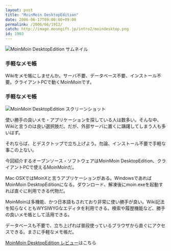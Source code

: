 ```yaml
---
layout: post
title: "MoinMoin DesktopEdition"
date: 2006-06-17T09:00:00+09:00
permalink: /2006/06/1912/
catch: http://image.moongift.jp/intro2/moindesktop.png
id: 1903
---
```

 ![MoinMoin DesktopEdition サムネイル](http://image.moongift.jp/intro2/moindesktop.t.png "MoinMoin DesktopEdition サムネイル")
  

### 手軽なメモ帳
  
Wikiをメモ帳にしませんか。サーバ不要、データベース不要、インストール不要。クライアントPCで動くMoinMoinです。  
<!--more-->  

### 手軽なメモ帳
  

![MoinMoin DesktopEdition スクリーンショット](http://image.moongift.jp/intro2/moindesktop.png "MoinMoin DesktopEdition スクリーンショット")

  

使い勝手の良いメモ・アプリケーションを探している人は数多い。そんな中、Wikiと言うのは良い選択肢だ。だが、外部サーバに置くに躊躇してしまう人も多いはず。

  

それならば、とデスクトップで立ち上げよう。勿論、インストール不要で手軽な事この上ない。

  

今回紹介するオープンソース・ソフトウェアはMoinMoin DesktopEdition、クライアントPCで使えるMoinMoinだ。

  

Mac OSXではMoinXと言うアプリケーションがある。WindowsであればMoinMoin DesktopEditionになる。ダウンロード、解凍後にmoin.exeを起動すれば直ぐに利用できる代物だ。

  

MoinMoinは多機能、かつ日本語もされており非常に使い勝手が良い。Wiki記法を知らなくともWYSIWYGなエディタを利用できる。検索や履歴機能など、勝手の良いメモ帳として活用できる。

  

データベースも不要で、立ち上げれば普段使っているブラウザから直ぐにアクセスできる。まさに手軽なメモ帳だ。

  

[MoinMoin DesktopEdition レビュー](http://oss.moongift.jp/review/i-1916.html)はこちら

